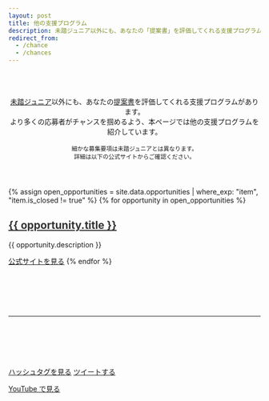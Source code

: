 ```yaml
---
layout: post
title: 他の支援プログラム
description: 未踏ジュニア以外にも、あなたの「提案書」を評価してくれる支援プログラムがあります。より多くの応募者がチャンスを掴めるよう、本ページでは他の支援プログラムを紹介しています。
redirect_from:
  - /chance
  - /chances
---
```


<p style="text-align:center; padding: 50px 0px 40px; font-size: 99%;">
  <a href='/about'>未踏ジュニア</a>以外にも、あなたの<a href='/applications'>提案書</a>を評価してくれる支援プログラムがあります。<br class='ignore-sp'>より多くの応募者がチャンスを掴めるよう、本ページでは他の支援プログラムを紹介しています。<br>
  <br>
  <small>細かな募集要項は未踏ジュニアとは異なります。<br class='ignore-pc'>詳細は以下の公式サイトからご確認ください。</small><br>
</p>

{% assign open_opportunities = site.data.opportunities | where_exp: "item", "item.is_closed != true" %}
{% for opportunity in open_opportunities %}
<h2 id='{{ opportunity.id }}'>
  <a href='#{{ opportunity.id }}' style='color: #333; font-weight: bold;'>{{ opportunity.title }}</a>
</h2>
<p>{{ opportunity.description }}</p>

<a href='{{ opportunity.link }}' class='button'>公式サイトを見る</a>
{% endfor %}

<hr style='margin: 100px auto 100px auto;'>

<div class='flex'>
  <a href='https://twitter.com/hashtag/未踏ジュニア?f=live' class='button'>ハッシュタグを見る</a>
  <a href='https://twitter.com/intent/tweet?hashtags=未踏ジュニア&url=https://jr.mitou.org/opportunities&lang=jp&related=mitoujr' class='button'>ツイートする</a>
</div>

<a href='https://www.youtube.com/playlist?list=PLNObH2jlC6lfUNKMCrBl1UGJU8QKVrbov' class='button'>YouTube で見る</a>

